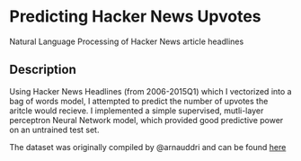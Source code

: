 # Predicting Hacker News Upvotes

Natural Language Processing of Hacker News article headlines

## Description

Using Hacker News Headlines (from 2006-2015Q1) which I vectorized into a bag of words model, I attempted to predict the number of upvotes the aritcle would recieve. I implemented a simple supervised, mutli-layer perceptron Neural Network model, which provided good predictive power on an untrained test set.

The dataset was originally compiled by @arnauddri and can be found [here](https://github.com/arnauddri/hn)
